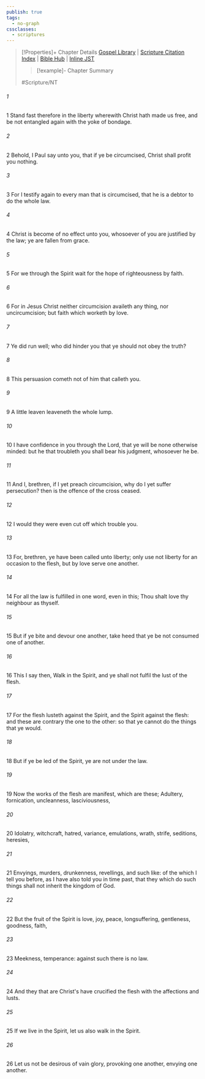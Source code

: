 ```yaml
---
publish: true
tags:
  - no-graph
cssclasses:
  - scriptures
---
```

>[!Properties]+ Chapter Details
>[Gospel Library](https://churchofjesuschrist.org/study/scriptures/nt/gal/5?lang=eng)    |    [Scripture Citation Index](https://scriptures.byu.edu/#09405::c09405)    |    [Bible Hub](https://biblehub.com/galatians/5.htm)    |    [Inline JST](https://scripturetoolbox.com/html/ic/Galatians/5.html)
>>[!example]- Chapter Summary
>> 
> 
>
>#Scripture/NT
###### 1
1 Stand fast therefore in the liberty wherewith Christ hath made us free, and be not entangled again with the yoke of bondage.
###### 2
2 Behold, I Paul say unto you, that if ye be circumcised, Christ shall profit you nothing.
###### 3
3 For I testify again to every man that is circumcised, that he is a debtor to do the whole law.
###### 4
4 Christ is become of no effect unto you, whosoever of you are justified by the law; ye are fallen from grace.
###### 5
5 For we through the Spirit wait for the hope of righteousness by faith.
###### 6
6 For in Jesus Christ neither circumcision availeth any thing, nor uncircumcision; but faith which worketh by love.
###### 7
7 Ye did run well; who did hinder you that ye should not obey the truth?
###### 8
8 This persuasion cometh not of him that calleth you.
###### 9
9 A little leaven leaveneth the whole lump.
###### 10
10 I have confidence in you through the Lord, that ye will be none otherwise minded: but he that troubleth you shall bear his judgment, whosoever he be.
###### 11
11 And I, brethren, if I yet preach circumcision, why do I yet suffer persecution? then is the offence of the cross ceased.
###### 12
12 I would they were even cut off which trouble you.
###### 13
13 For, brethren, ye have been called unto liberty; only use not liberty for an occasion to the flesh, but by love serve one another.
###### 14
14 For all the law is fulfilled in one word, even in this; Thou shalt love thy neighbour as thyself.
###### 15
15 But if ye bite and devour one another, take heed that ye be not consumed one of another.
###### 16
16 This I say then, Walk in the Spirit, and ye shall not fulfil the lust of the flesh.
###### 17
17 For the flesh lusteth against the Spirit, and the Spirit against the flesh: and these are contrary the one to the other: so that ye cannot do the things that ye would.
###### 18
18 But if ye be led of the Spirit, ye are not under the law.
###### 19
19 Now the works of the flesh are manifest, which are these; Adultery, fornication, uncleanness, lasciviousness,
###### 20
20 Idolatry, witchcraft, hatred, variance, emulations, wrath, strife, seditions, heresies,
###### 21
21 Envyings, murders, drunkenness, revellings, and such like: of the which I tell you before, as I have also told you in time past, that they which do such things shall not inherit the kingdom of God.
###### 22
22 But the fruit of the Spirit is love, joy, peace, longsuffering, gentleness, goodness, faith,
###### 23
23 Meekness, temperance: against such there is no law.
###### 24
24 And they that are Christ's have crucified the flesh with the affections and lusts.
###### 25
25 If we live in the Spirit, let us also walk in the Spirit.
###### 26
26 Let us not be desirous of vain glory, provoking one another, envying one another.
